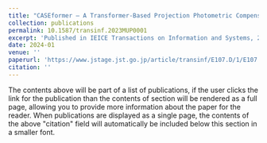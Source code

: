 ```yaml
---
title: "CASEformer — A Transformer-Based Projection Photometric Compensation Network"
collection: publications
permalink: 10.1587/transinf.2023MUP0001
excerpt: 'Published in IEICE Transactions on Information and Systems, 2024'
date: 2024-01
venue: ''
paperurl: 'https://www.jstage.jst.go.jp/article/transinf/E107.D/1/E107.D_2023MUP0001/_article'
citation: ''
---
```


The contents above will be part of a list of publications, if the user clicks the link for the publication than the contents of section will be rendered as a full page, allowing you to provide more information about the paper for the reader. When publications are displayed as a single page, the contents of the above "citation" field will automatically be included below this section in a smaller font.
